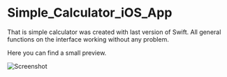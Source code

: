 # Simple_Calculator_iOS_App
That is simple calculator was created with last version of Swift.
All general functions on the interface working without any problem.

Here you can find a small preview.

![Screenshot](https://github.com/ula1990/Simple_Calculator_iOS_App/edit/master/img.png)
